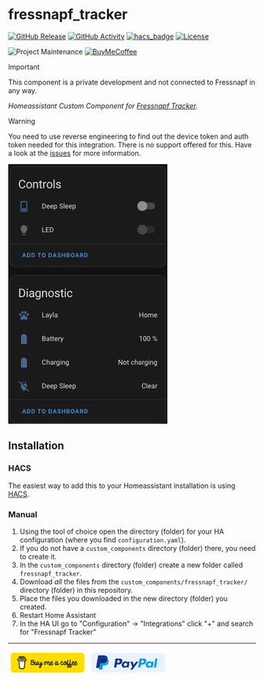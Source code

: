 # fressnapf_tracker

[![GitHub Release][releases-shield]][releases]
[![GitHub Activity][commits-shield]][commits]
[![hacs_badge](https://img.shields.io/badge/HACS-Default-orange.svg?style=for-the-badge)](https://github.com/custom-components/hacs)
[![License][license-shield]](LICENSE.md)

![Project Maintenance][maintenance-shield]
[![BuyMeCoffee][buymecoffeebadge]][buymecoffee]

> [!IMPORTANT]
> This component is a private development and not connected to Fressnapf in any way.

_Homeassistant Custom Component for [Fressnapf Tracker](https://tracker.fressnapf.de/)._

> [!WARNING]
> You need to use reverse engineering to find out the device token and auth token needed for this integration.
> There is no support offered for this. Have a look at the [issues][issues] for more information.

![example][exampleimg]

## Installation

### HACS

The easiest way to add this to your Homeassistant installation is using [HACS](https://hacs.xyz/).

### Manual

1. Using the tool of choice open the directory (folder) for your HA configuration (where you find `configuration.yaml`).
2. If you do not have a `custom_components` directory (folder) there, you need to create it.
3. In the `custom_components` directory (folder) create a new folder called `fressnapf_tracker`.
4. Download _all_ the files from the `custom_components/fressnapf_tracker/` directory (folder) in this repository.
5. Place the files you downloaded in the new directory (folder) you created.
6. Restart Home Assistant
7. In the HA UI go to "Configuration" -> "Integrations" click "+" and search for "Fressnapf Tracker"

---

[<img src="https://raw.githubusercontent.com/eifinger/hass-fressnapf-tracker/main/docs/images/bmc-button.svg" width=150 height=40 style="margin: 5px"/>](https://www.buymeacoffee.com/eifinger)
[<img src="https://raw.githubusercontent.com/eifinger/hass-fressnapf-tracker/main/docs/images/paypal-button.svg" width=150 height=40 style="margin: 5px"/>](https://paypal.me/kevinstillhammer)

[buymecoffee]: https://www.buymeacoffee.com/eifinger
[buymecoffeebadge]: https://img.shields.io/badge/buy%20me%20a%20coffee-donate-yellow.svg?style=for-the-badge
[commits-shield]: https://img.shields.io/github/commit-activity/y/eifinger/hass-fressnapf-tracker?style=for-the-badge
[commits]: https://github.com/eifinger/hass-fressnapf-tracker/commits/main
[exampleimg]: https://github.com/eifinger/hass-fressnapf-tracker/blob/main/docs/images/example.png?raw=true
[license-shield]: https://img.shields.io/github/license/eifinger/hass-fressnapf-tracker.svg?style=for-the-badge
[maintenance-shield]: https://img.shields.io/badge/maintainer-Kevin%20Stillhammer%20%40eifinger-blue.svg?style=for-the-badge
[releases-shield]: https://img.shields.io/github/release/eifinger/hass-fressnapf-tracker.svg?style=for-the-badge
[releases]: https://github.com/eifinger/hass-fressnapf-tracker/releases
[issues]: https://github.com/eifinger/hass-fressnapf-tracker/issues
